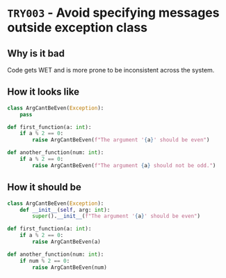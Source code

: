 # `TRY003` - Avoid specifying messages outside exception class

## Why is it bad

Code gets WET and is more prone to be inconsistent across the system.

## How it looks like

```py
class ArgCantBeEven(Exception):
    pass

def first_function(a: int):
    if a % 2 == 0:
        raise ArgCantBeEven(f"The argument '{a}' should be even")

def another_function(num: int):
    if a % 2 == 0:
        raise ArgCantBeEven(f"The argument {a} should not be odd.")
```

## How it should be

```py
class ArgCantBeEven(Exception):
    def __init__(self, arg: int):
        super().__init__(f"The argument '{a}' should be even")

def first_function(a: int):
    if a % 2 == 0:
        raise ArgCantBeEven(a)

def another_function(num: int):
    if num % 2 == 0:
        raise ArgCantBeEven(num)
```
